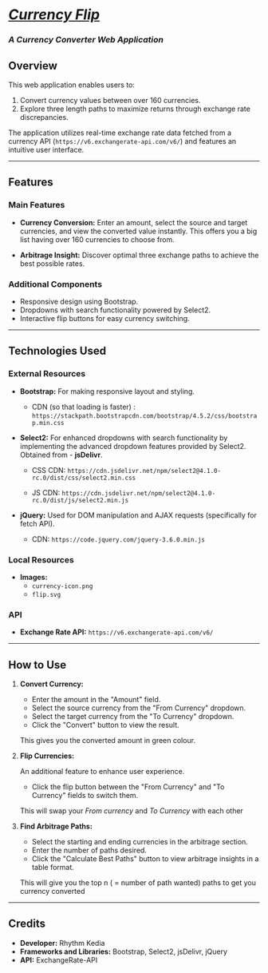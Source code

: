 # ***[Currency Flip](https://rhythm-kedia.github.io/CurrencyFlip/)***
### *A Currency Converter Web Application*


## Overview
This web application enables users to:

1. Convert currency values between over 160 currencies.
2. Explore three length paths to maximize returns through exchange rate discrepancies.

The application utilizes real-time exchange rate data fetched from a currency API (`https://v6.exchangerate-api.com/v6/`) and features an intuitive user interface.

---

## Features

### Main Features
- **Currency Conversion:** Enter an amount, select the source and target currencies, and view the converted value instantly. This offers you a big list having over 160 currencies to choose from.

- **Arbitrage Insight:** Discover optimal three exchange paths to achieve the best possible rates.

### Additional Components

- Responsive design using Bootstrap.
- Dropdowns with search functionality powered by Select2.
- Interactive flip buttons for easy currency switching.
---

## Technologies Used

### External Resources

- **Bootstrap:** For making responsive layout and styling.
  - CDN (so that loading is faster) : `https://stackpath.bootstrapcdn.com/bootstrap/4.5.2/css/bootstrap.min.css`

- **Select2:** For enhanced dropdowns with search functionality by implementing the advanced dropdown features provided by Select2.
Obtained from - **jsDelivr**.
  - CSS CDN: `https://cdn.jsdelivr.net/npm/select2@4.1.0-rc.0/dist/css/select2.min.css`

  - JS CDN: `https://cdn.jsdelivr.net/npm/select2@4.1.0-rc.0/dist/js/select2.min.js`

- **jQuery:** Used for DOM manipulation and AJAX requests (specifically for fetch API).
  - CDN: `https://code.jquery.com/jquery-3.6.0.min.js`

### Local Resources
- **Images:**
  - `currency-icon.png`
  - `flip.svg`

### API
- **Exchange Rate API:** `https://v6.exchangerate-api.com/v6/`

---

## How to Use

1. **Convert Currency:**
   - Enter the amount in the "Amount" field.
   - Select the source currency from the "From Currency" dropdown.
   - Select the target currency from the "To Currency" dropdown.
   - Click the "Convert" button to view the result.
   
   This gives you the converted amount in green colour.

2. **Flip Currencies:**
   
   An additional feature to enhance user experience. 
   - Click the flip button between the "From Currency" and "To Currency" fields to switch them.
  
   This will swap your *From currency* and *To Currency* with each other

3. **Find Arbitrage Paths:**
   - Select the starting and ending currencies in the arbitrage section.
   - Enter the number of paths desired.
   - Click the "Calculate Best Paths" button to view arbitrage insights in a table format.
   
   This will give you the top n ( = number of path wanted) paths to get you currency converted
---

## Credits

- **Developer:** Rhythm Kedia
- **Frameworks and Libraries:** Bootstrap, Select2, jsDelivr, jQuery
- **API:** ExchangeRate-API
